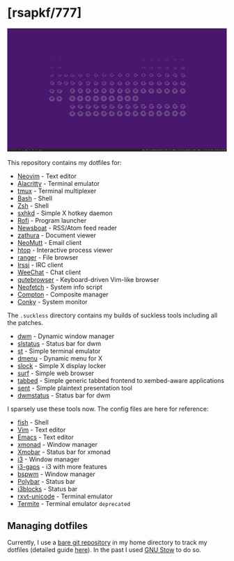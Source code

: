 # [rsapkf/777]

![screenshot](screenshots/1.png)

This repository contains my dotfiles for:

- [Neovim](https://github.com/neovim/neovim) - Text editor
- [Alacritty](https://github.com/jwilm/alacritty) - Terminal emulator
- [tmux](https://github.com/tmux/tmux) - Terminal multiplexer
- [Bash](https://www.gnu.org/software/bash) - Shell
- [Zsh](https://sourceforge.net/p/zsh/code/ci/master/tree) - Shell
- [sxhkd](https://github.com/baskerville/sxhkd) - Simple X hotkey daemon
- [Rofi](https://github.com/davatorium/rofi) - Program launcher
- [Newsboat](https://github.com/newsboat/newsboat) - RSS/Atom feed reader
- [zathura](https://github.com/pwmt/zathura) - Document viewer
- [NeoMutt](https://github.com/neomutt/neomutt) - Email client
- [htop](https://github.com/hishamhm/htop) - Interactive process viewer
- [ranger](https://github.com/ranger/ranger) - File browser
- [Irssi](https://github.com/irssi/irssi) - IRC client
- [WeeChat](https://github.com/weechat/weechat) - Chat client
- [qutebrowser](https://github.com/qutebrowser/qutebrowser) - Keyboard-driven Vim-like browser
- [Neofetch](https://github.com/dylanaraps/neofetch) - System info script
- [Compton](https://github.com/chjj/compton) - Composite manager
- [Conky](https://github.com/brndnmtthws/conky) - System monitor

The `.suckless` directory contains my builds of suckless tools including all the patches.

- [dwm](https://git.suckless.org) - Dynamic window manager
- [slstatus](https://git.suckless.org) - Status bar for dwm
- [st](https://git.suckless.org/) - Simple terminal emulator
- [dmenu](https://git.suckless.org) - Dynamic menu for X
- [slock](https://git.suckless.org) - Simple X display locker
- [surf](https://git.suckless.org) - Simple web browser
- [tabbed](https://git.suckless.org) - Simple generic tabbed frontend to xembed-aware applications
- [sent](https://git.suckless.org) - Simple plaintext presentation tool
- [dwmstatus](https://git.suckless.org) - Status bar for dwm

I sparsely use these tools now. The config files are here for reference:

- [fish](https://github.com/fish-shell/fish-shell) - Shell
- [Vim](https://github.com/vim/vim) - Text editor
- [Emacs](https://www.gnu.org/software/emacs) - Text editor
- [xmonad](https://github.com/xmonad/xmonad) - Window manager
- [Xmobar](https://github.com/jaor/xmobar) - Status bar for xmonad
- [i3](https://github.com/i3/i3) - Window manager
- [i3-gaps](https://github.com/Airblader/i3) - i3 with more features
- [bspwm](https://github.com/baskerville/bspwm) - Window manager
- [Polybar](https://github.com/polybar/polybar) - Status bar
- [i3blocks](https://github.com/vivien/i3blocks) - Status bar
- [rxvt-unicode](http://software.schmorp.de/pkg/rxvt-unicode.html) - Terminal emulator
- [Termite](https://github.com/thestinger/termite) - Terminal emulator `deprecated`

## Managing dotfiles

Currently, I use a [bare git repository](https://news.ycombinator.com/item?id=11070797) in my home directory to track my dotfiles (detailed guide [here](https://www.atlassian.com/git/tutorials/dotfiles)). In the past I used [GNU Stow](https://www.gnu.org/software/stow/manual/stow.html) to do so.
